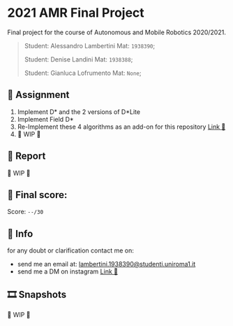 # 2021 AMR Final Project

Final project for the course of Autonomous and Mobile Robotics 2020/2021.

>Student: Alessandro Lambertini Mat: `1938390`;
>
>Student: Denise Landini Mat: `1938388`;
>>
>Student: Gianluca Lofrumento Mat: `None`;

## 📝 Assignment

1.  Implement D* and the 2 versions of D*Lite
2.  Implement Field D*
3.  Re-Implement these 4 algorithms as an add-on for this repository [Link 🔗](https://github.com/giulioturrisi/Differential-Drive-Robot)
4.  👷 WIP 👷

## 📜 Report

👷 WIP 👷

## 💯 Final score:

Score: `--/30`

## 🙋 Info

for any doubt or clarification contact me on:

-   send me an email at: lambertini.1938390@studenti.uniroma1.it
-   send me a DM on instagram [Link 🔗](https://www.instagram.com/lambertinialessandro/)

## 🎞️ Snapshots

👷 WIP 👷
